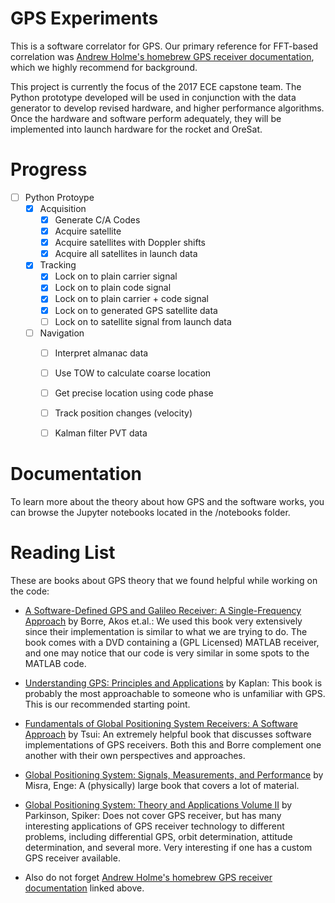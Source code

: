 # GPS Experiments

This is a software correlator for GPS. Our primary reference for FFT-based
correlation was [Andrew Holme's homebrew GPS receiver documentation](http://www.holmea.demon.co.uk/GPS/Main.htm), which we
highly recommend for background.

This project is currently the focus of the 2017 ECE capstone team. The Python prototype developed will be used in conjunction with the data generator to 
develop revised hardware, and higher performance algorithms. Once the hardware and software perform adequately, they will be implemented into launch hardware 
for the rocket and OreSat.

# Progress

- [ ] Python Protoype
  - [x] Acquisition
    - [x] Generate C/A Codes
    - [x] Acquire satellite
    - [x] Acquire satellites with Doppler shifts
    - [x] Acquire all satellites in launch data
  - [x] Tracking
    - [x] Lock on to plain carrier signal
    - [x] Lock on to plain code signal
    - [x] Lock on to plain carrier + code signal
    - [x] Lock on to generated GPS satellite data
    - [ ] Lock on to satellite signal from launch data
  - [ ] Navigation 
    - [ ] Interpret almanac data
    - [ ] Use TOW to calculate coarse location
    - [ ] Get precise location using code phase
    - [ ] Track position changes (velocity)
    - [ ] Kalman filter PVT data



# Documentation

To learn more about the theory about how GPS and the software works, you can browse the Jupyter notebooks located in the /notebooks folder. 

# Reading List

These are books about GPS theory that we found helpful while working on the code:

- [A Software-Defined GPS and Galileo Receiver: A Single-Frequency Approach](https://www.bookfinder.com/search/?isbn=9780817643904) by Borre, Akos et.al.: We used this book very extensively since their implementation is similar to what we are trying to do. The book comes with a DVD containing a (GPL Licensed) MATLAB receiver, and one may notice that our code is very similar in some spots to the MATLAB code. 

- [Understanding GPS: Principles and Applications](https://www.bookfinder.com/search/?isbn=9780890067932) by Kaplan: This book is probably the most approachable to someone who is unfamiliar with GPS. This is our recommended starting point.

- [Fundamentals of Global Positioning System Receivers: A Software Approach](https://www.bookfinder.com/search/?isbn=9780471706472) by Tsui: An extremely helpful book that discusses software implementations of GPS receivers. Both this and Borre complement one another with their own perspectives and approaches.

- [Global Positioning System: Signals, Measurements, and Performance](https://www.bookfinder.com/search/?isbn=9780970954428) by Misra, Enge: A (physically) large book that covers a lot of material.

- [Global Positioning System: Theory and Applications Volume II](https://www.bookfinder.com/search/?&isbn=9781563471070) by Parkinson, Spiker: Does not cover GPS receiver, but has many interesting applications of GPS receiver technology to different problems, including differential GPS, orbit determination, attitude determination, and several more. Very interesting if one has a custom GPS receiver available. 

- Also do not forget [Andrew Holme's homebrew GPS receiver documentation](http://www.holmea.demon.co.uk/GPS/Main.htm) linked above.






